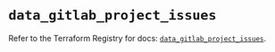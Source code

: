 # `data_gitlab_project_issues`

Refer to the Terraform Registry for docs: [`data_gitlab_project_issues`](https://registry.terraform.io/providers/gitlabhq/gitlab/18.1.0/docs/data-sources/project_issues).
